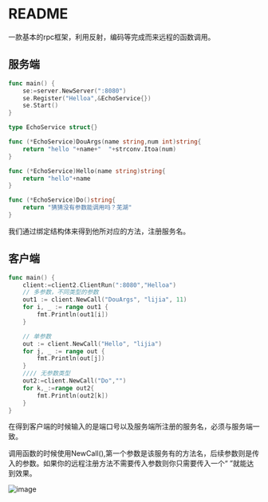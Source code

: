 # README

一款基本的rpc框架，利用反射，编码等完成而来远程的函数调用。

## 服务端

```go
func main() {
	se:=server.NewServer(":8080")
	se.Register("Helloa",&EchoService{})
	se.Start()
}

type EchoService struct{}

func (*EchoService)DouArgs(name string,num int)string{
	return "hello "+name+"  "+strconv.Itoa(num)
}

func (*EchoService)Hello(name string)string{
	return "hello"+name
}

func (*EchoService)Do()string{
	return "猜猜没有参数能调用吗？芜湖"
}
```

我们通过绑定结构体来得到他所对应的方法，注册服务名。

## 客户端

```go
func main() {
	client:=client2.ClientRun(":8080","Helloa")
	// 多参数，不同类型的参数
	out1 := client.NewCall("DouArgs", "lijia", 11)
	for i, _ := range out1 {
		fmt.Println(out1[i])
	}

	// 单参数
	out := client.NewCall("Hello", "lijia")
	for j, _ := range out {
		fmt.Println(out[j])
	}
	//// 无参数类型
	out2:=client.NewCall("Do","")
	for k,_:=range out2{
		fmt.Println(out2[k])
	}
}
```

在得到客户端的时候输入的是端口号以及服务端所注册的服务名，必须与服务端一致。

调用函数的时候使用NewCall(),第一个参数是该服务有的方法名，后续参数则是传入的参数。如果你的远程注册方法不需要传入参数则你只需要传入一个“ ”就能达到效果。

![image](https://user-images.githubusercontent.com/73375890/128823344-a4ff780c-5f42-4e33-b5a6-586c97205813.png)
